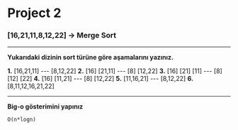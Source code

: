 # Project 2
### [16,21,11,8,12,22] -> Merge Sort
---

**Yukarıdaki dizinin sort türüne göre aşamalarını yazınız.**

**1.** [16,21,11] --- [8,12,22]
**2.** [16] [21,11] --- [8] [12,22]
**3.** [16] [21] [11] --- [8] [12] [22]
**4.** [16] [11,21] --- [8] [12,22]
**5.** [11,16,21] --- [8,12,22]
**6.** [8,11,12,16,21,22]

---

**Big-o gösterimini yapınız** 
```
O(n*logn)
```


